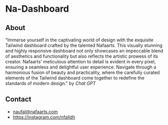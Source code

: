# Na-Dashboard

## About
"Immerse yourself in the captivating world of design with the exquisite Tailwind dashboard crafted by the talented Nafaarts. This visually stunning and highly responsive dashboard not only showcases an impeccable blend of aesthetics and functionality but also reflects the artistic prowess of its creator. Nafaarts' meticulous attention to detail is evident in every pixel, ensuring a seamless and delightful user experience. Navigate through a harmonious fusion of beauty and practicality, where the carefully curated elements of the Tailwind dashboard come together to redefine the standards of modern design." by *Chat GPT*

## Contact
- naufal@nafaarts.com
- https://instagram.com/nfalldh
